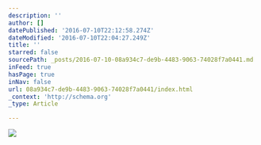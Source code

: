 ```yaml
---
description: ''
author: []
datePublished: '2016-07-10T22:12:58.274Z'
dateModified: '2016-07-10T22:04:27.249Z'
title: ''
starred: false
sourcePath: _posts/2016-07-10-08a934c7-de9b-4483-9063-74028f7a0441.md
inFeed: true
hasPage: true
inNav: false
url: 08a934c7-de9b-4483-9063-74028f7a0441/index.html
_context: 'http://schema.org'
_type: Article

---
```

![](https://the-grid-user-content.s3-us-west-2.amazonaws.com/b76d916c-0211-41da-afd5-e4c86fe2ae3d.png)